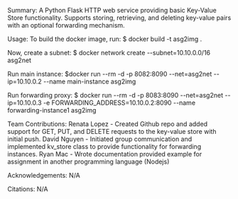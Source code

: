 Summary:
A Python Flask HTTP web service providing basic Key-Value Store functionality. Supports storing, retrieving,
and deleting key-value pairs with an optional forwarding mechanism.


Usage:
To build the docker image, run:
$ docker build -t asg2img .

Now, create a subnet:
$ docker network create --subnet=10.10.0.0/16 asg2net

Run main instance:
$docker run --rm -d -p 8082:8090 --net=asg2net --ip=10.10.0.2 --name main-instance asg2img

Run forwarding proxy:
$ docker run --rm -d -p 8083:8090 --net=asg2net --ip=10.10.0.3 -e FORWARDING_ADDRESS=10.10.0.2:8090 --name forwarding-instance1 asg2img


Team Contributions:
Renata Lopez - Created Github repo and added support for GET, PUT, and DELETE requests to the key-value store with initial push.
David Nguyen - Initiated group communication and implemented kv_store class to provide functionality for forwarding instances.
Ryan Mac - Wrote documentation provided example for assignment in another programming language (Nodejs)

Acknowledgements: N/A

Citations: N/A
